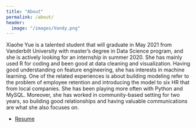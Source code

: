 ```yaml
---
title: "About"
permalink: /about/
header:
  image: "/images/Vandy.png"
---
```


Xiaohe Yue is a talented student that will graduate in May 2021 from Vanderbilt University with master’s degree in Data Science program, and she is actively looking for an internship in summer 2020. She has mainly used R for coding and been good at data cleaning and visualization. Having good understanding on feature engineering, she has interests in machine learning. One of the related experiences is about building modeling refer to the problem of employee retention and introducing the model to six HR that from local companies. She has been playing more often with Python and MySQL. Moreover, she has worked in community-based setting for two years, so building good relationships and having valuable communications are what she also focuses on.



* [Resume](https://drive.google.com/file/d/1dJ6SVGe30hq09GvsQ5S_gepD6zNsFuLl/view?usp=sharing)